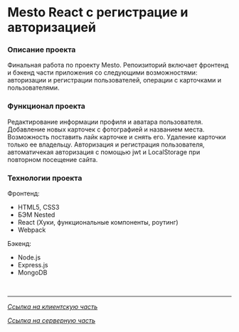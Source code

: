# Mesto React с регистрацие и авторизацией

### Описание проекта
Финальная работа по проекту Mesto. Репоизиторий включает фронтенд и бэкенд части приложения со следующими возможностями: авторизации и регистрации пользователей, операции с карточками и пользователями. 

### Функционал проекта
Редактирование информации профиля и аватара пользователя. Добавление новых карточек с фотографией и названием места. Возможность поставить лайк карточке и снять его. Удаление карточки только ее владельцу. Авторизация и регистрация пользователя, автоматичекая авторизация с помощью jwt и LocalStorage при повторном посещение сайта.

### Технологии проекта

Фронтенд: 

* HTML5, CSS3
* БЭМ Nested
* React (Хуки, функциональные компоненты, роутинг)
* Webpack

Бэкенд: 

* Node.js
* Express.js
* MongoDB

<br />
<hr>


*[Ссылка на клиентскую часть](https://mesto.domainname.students.nomoredomains.monster)*

*[Ссылка на серверную часть](https://api.mesto.domainname.nomoredomains.monster)*

